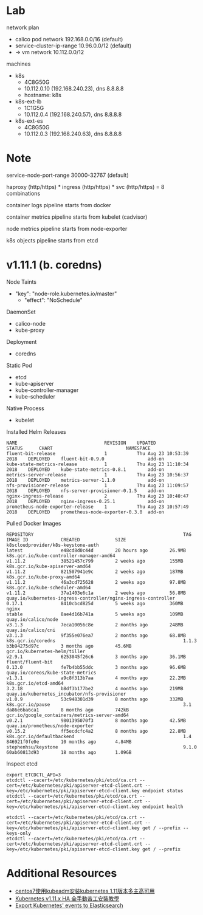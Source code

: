 # Lab

network plan

* calico pod network 192.168.0.0/16 (default)
* service-cluster-ip-range 10.96.0.0/12 (default)
* -> vm network 10.112.0.0/12

machines

* k8s
  * 4C8G50G
  * 10.112.0.10 (192.168.240.23), dns 8.8.8.8
  * hostname: k8s
* k8s-ext-lb
  * 1C1G5G
  * 10.112.0.4 (192.168.240.57), dns 8.8.8.8
* k8s-ext-es
  * 4C8G50G
  * 10.112.0.3 (192.168.240.63), dns 8.8.8.8

# Note

service-node-port-range 30000-32767 (default)

haproxy (http/https) * ingress (http/https) * svc (http/https) = 8 combinations

container logs pipeline starts from docker

container metrics pipeline starts from kubelet (cadvisor)

node metrics pipeline starts from node-exporter

k8s objects pipeline starts from etcd

# v1.11.1 (b. coredns)

Node Taints

* "key": "node-role.kubernetes.io/master"
  * "effect": "NoSchedule"

DaemonSet

* calico-node
* kube-proxy

Deployment

* coredns

Static Pod

* etcd
* kube-apiserver
* kube-controller-manager
* kube-scheduler

Native Process

* kubelet

Installed Helm Releases

```
NAME                                REVISION    UPDATED                     STATUS      CHART                           NAMESPACE
fluent-bit-release                  1           Thu Aug 23 10:53:39 2018    DEPLOYED    fluent-bit-0.9.0                add-on   
kube-state-metrics-release          1           Thu Aug 23 11:10:34 2018    DEPLOYED    kube-state-metrics-0.8.1        add-on   
metrics-server-release              1           Thu Aug 23 10:56:37 2018    DEPLOYED    metrics-server-1.1.0            add-on   
nfs-provisioner-release             1           Thu Aug 23 11:09:57 2018    DEPLOYED    nfs-server-provisioner-0.1.5    add-on   
nginx-ingress-release               2           Thu Aug 23 10:40:47 2018    DEPLOYED    nginx-ingress-0.25.1            add-on   
prometheus-node-exporter-release    1           Thu Aug 23 10:57:49 2018    DEPLOYED    prometheus-node-exporter-0.3.0  add-on   
```

Pulled Docker Images

```
REPOSITORY                                                       TAG                 IMAGE ID            CREATED             SIZE
k8scloudprovider/k8s-keystone-auth                               latest              e48cd8d0c44d        20 hours ago        26.9MB
k8s.gcr.io/kube-controller-manager-amd64                         v1.11.2             38521457c799        2 weeks ago         155MB
k8s.gcr.io/kube-apiserver-amd64                                  v1.11.2             821507941e9c        2 weeks ago         187MB
k8s.gcr.io/kube-proxy-amd64                                      v1.11.2             46a3cd725628        2 weeks ago         97.8MB
k8s.gcr.io/kube-scheduler-amd64                                  v1.11.2             37a1403e6c1a        2 weeks ago         56.8MB
quay.io/kubernetes-ingress-controller/nginx-ingress-controller   0.17.1              8410cbcd825d        5 weeks ago         360MB
nginx                                                            stable              8ae4d16b741a        5 weeks ago         109MB
quay.io/calico/node                                              v3.1.3              7eca10056c8e        2 months ago        248MB
quay.io/calico/cni                                               v3.1.3              9f355e076ea7        2 months ago        68.8MB
k8s.gcr.io/coredns                                               1.1.3               b3b94275d97c        3 months ago        45.6MB
gcr.io/kubernetes-helm/tiller                                    v2.9.1              6253045f26c6        3 months ago        36.1MB
fluent/fluent-bit                                                0.13.0              fe7b4bb55ddc        3 months ago        96.6MB
quay.io/coreos/kube-state-metrics                                v1.3.1              a9c8f313b7aa        4 months ago        22.2MB
k8s.gcr.io/etcd-amd64                                            3.2.18              b8df3b177be2        4 months ago        219MB
quay.io/kubernetes_incubator/nfs-provisioner                     v1.0.9              53c948301d39        8 months ago        332MB
k8s.gcr.io/pause                                                 3.1                 da86e6ba6ca1        8 months ago        742kB
gcr.io/google_containers/metrics-server-amd64                    v0.2.1              9801395070f3        8 months ago        42.5MB
quay.io/prometheus/node-exporter                                 v0.15.2             ff5ecdcfc4a2        8 months ago        22.8MB
k8s.gcr.io/defaultbackend                                        1.4                 846921f0fe0e        10 months ago       4.84MB
stephenhsu/keystone                                              9.1.0               60ab60813d93        18 months ago       1.09GB
```

Inspect etcd

```
export ETCDCTL_API=3
etcdctl --cacert=/etc/kubernetes/pki/etcd/ca.crt --cert=/etc/kubernetes/pki/apiserver-etcd-client.crt --key=/etc/kubernetes/pki/apiserver-etcd-client.key endpoint status
etcdctl --cacert=/etc/kubernetes/pki/etcd/ca.crt --cert=/etc/kubernetes/pki/apiserver-etcd-client.crt --key=/etc/kubernetes/pki/apiserver-etcd-client.key endpoint health

etcdctl --cacert=/etc/kubernetes/pki/etcd/ca.crt --cert=/etc/kubernetes/pki/apiserver-etcd-client.crt --key=/etc/kubernetes/pki/apiserver-etcd-client.key get / --prefix --keys-only
etcdctl --cacert=/etc/kubernetes/pki/etcd/ca.crt --cert=/etc/kubernetes/pki/apiserver-etcd-client.crt --key=/etc/kubernetes/pki/apiserver-etcd-client.key get / --prefix
```
# Additional Resources

* [centos7使用kubeadm安装kubernetes 1.11版本多主高可用](https://www.kubernetes.org.cn/4256.html)
* [Kubernetes v1.11.x HA 全手動苦工安裝教學](https://kairen.github.io/2018/07/09/kubernetes/deploy/manual-v1.11/)
* [Export Kubernetes' events to Elasticsearch](https://github.com/alauda/event-exporter)
